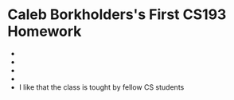 # Caleb Borkholders's First CS193 Homework

-
-
-
-
- I like that the class is tought by fellow CS students
